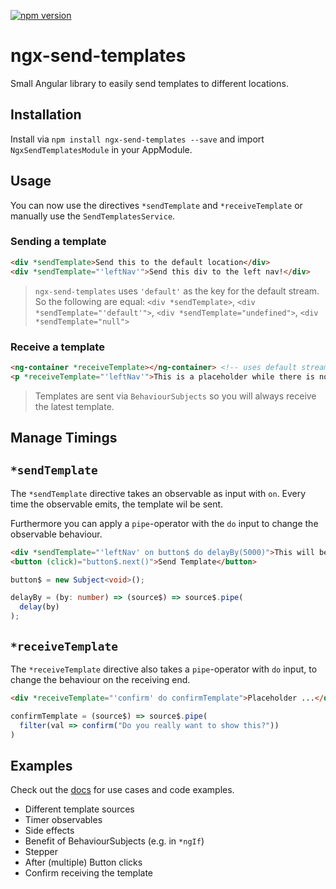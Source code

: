 [![npm version](https://badge.fury.io/js/ngx-send-templates.svg)](https://badge.fury.io/js/ngx-send-templates) 

# ngx-send-templates

Small Angular library to easily send templates to different locations.

## Installation

Install via `npm install ngx-send-templates --save` and import `NgxSendTemplatesModule` in your AppModule.

## Usage

You can now use the directives `*sendTemplate` and `*receiveTemplate` or manually use the `SendTemplatesService`.

### Sending a template

```html
<div *sendTemplate>Send this to the default location</div>
<div *sendTemplate="'leftNav'">Send this div to the left nav!</div>
```

>`ngx-send-templates` uses `'default'` as the key for the default stream. So the following are equal:
>`<div *sendTemplate>`, `<div *sendTemplate="'default'">`, `<div *sendTemplate="undefined">`, `<div *sendTemplate="null">`

### Receive a template

```html
<ng-container *receiveTemplate></ng-container> <!-- uses default stream -->
<p *receiveTemplate="'leftNav'">This is a placeholder while there is no template!</p>
```

> Templates are sent via `BehaviourSubjects` so you will always receive the latest template.

## Manage Timings

## `*sendTemplate`

The `*sendTemplate` directive takes an observable as input with `on`. Every time the observable emits, the template wil be sent.

Furthermore you can apply a `pipe`-operator with the `do` input to change the observable behaviour.

```html
<div *sendTemplate="'leftNav' on button$ do delayBy(5000)">This will be sent 5s after the button was clicked.</div>
<button (click)="button$.next()">Send Template</button>
```

```typescript
button$ = new Subject<void>();

delayBy = (by: number) => (source$) => source$.pipe(
  delay(by)
);
```

## `*receiveTemplate`

The `*receiveTemplate` directive also takes a `pipe`-operator with `do` input, to change the behaviour on the receiving end.

```html
<div *receiveTemplate="'confirm' do confirmTemplate">Placeholder ...</div>
```

```typescript
confirmTemplate = (source$) => source$.pipe(
  filter(val => confirm("Do you really want to show this?"))
)
```

## Examples

Check out the [docs](https://janmalch.github.io/ngx-send-templates/) for use cases and code examples.

* Different template sources
* Timer observables
* Side effects
* Benefit of BehaviourSubjects (e.g. in `*ngIf`)
* Stepper
* After (multiple) Button clicks
* Confirm receiving the template
